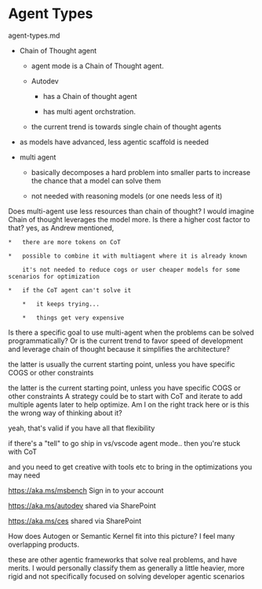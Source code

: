 # Agent Types

agent-types.md

*   Chain of Thought agent

    *   agent mode is a Chain of Thought agent. 
    
    *   Autodev 
    
        *   has a Chain of thought agent
    
        *   has multi agent orchstration. 
        
    *   the current trend is towards single chain of thought agents
 
*   as models have advanced, less agentic scaffold is needed

*   multi agent 

    *   basically decomposes a hard problem into smaller parts to increase the chance that a 
        model can solve them
 
    *   not needed with reasoning models (or one needs less of it)
 


Does multi-agent use less resources than chain of thought? I would imagine Chain of thought leverages the model more. Is there a higher cost factor to that?
yes, as Andrew mentioned, 


    *   there are more tokens on CoT
    
    *   possible to combine it with multiagent where it is already known 
    
        it's not needed to reduce cogs or user cheaper models for some scenarios for optimization

    *   if the CoT agent can't solve it
 
        *   it keeps trying...
 
        *   things get very expensive

 
Is there a specific goal to use multi-agent when the problems can be solved programmatically? Or is the current trend to favor speed of development and leverage chain of thought because it simplifies the architecture?
 
the latter is usually the current starting point, unless you have specific COGS or other constraints


the latter is the current starting point, unless you have specific COGS or other constraints
A strategy could be to start with CoT and iterate to add multiple agents later to help optimize. Am I on the right track here or is this the wrong way of thinking about it?
 
yeah, that's valid if you have all that flexibility
 
if there's a "tell" to go ship in vs/vscode agent mode.. then you're stuck with CoT
 
and you need to get creative with tools etc to bring in the optimizations you may need
 
 https://aka.ms/msbench 
Sign in to your account
 
https://aka.ms/autodev 
shared via SharePoint
 
https://aka.ms/ces 
shared via SharePoint

How does Autogen or Semantic Kernel fit into this picture? I feel many overlapping products.

these are other agentic frameworks that solve real problems, and have merits.  I would personally classify them as generally a little heavier, more rigid and not specifically focused on solving developer agentic scenarios   